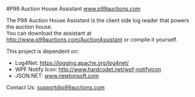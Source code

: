 #P99 Auction House Assistant
www.p99auctions.com

The P99 Auction House Assistant is the client side log reader that powers the auction house.  
You can download the assistant at http://www.p99auctions.com/AuctionAssistant or compile it yourself.

This project is dependent on:  
* Log4Net: https://logging.apache.org/log4net/
* WPF Notify Icon: http://www.hardcodet.net/wpf-notifyicon
* JSON.NET: www.newtonsoft.com 
 
Contact Us: support@p99auctions.com
